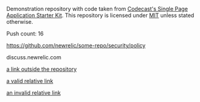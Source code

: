 Demonstration repository with code taken from [Codecast's Single Page Application Starter Kit](https://github.com/codecasts/spa-starter-kit). This repository is licensed under [MIT](https://github.com/codecasts/spa-starter-kit/blob/develop/LICENSE.txt) unless stated otherwise.

Push count: 16

https://github.com/newrelic/some-repo/security/policy

discuss.newrelic.com

[a link outside the repository](../nothing/to/see/here)

[a valid relative link](./client/build/build.js)

[an invalid relative link](./client/build/notafile)